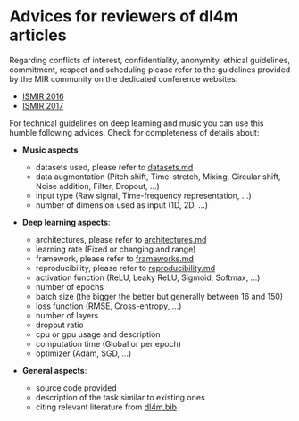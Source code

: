 # Advices for reviewers of dl4m articles

Regarding conflicts of interest, confidentiality, anonymity, ethical guidelines, commitment, respect and scheduling please refer to the guidelines provided by the MIR community on the dedicated conference websites:
- [ISMIR 2016](https://wp.nyu.edu/ismir2016/call-for-participation/guidelines-for-reviewers/)  
- [ISMIR 2017](https://ismir2017.smcnus.org/guidelines-for-reviewers/) 
   
For technical guidelines on deep learning and music you can use this humble following advices. 
Check for completeness of details about: 

- **Music aspects**
  - datasets used, please refer to [datasets.md](https://github.com/ybayle/awesome-deep-learning-music/blob/master/datasets.md)
  - data augmentation (Pitch shift, Time-stretch, Mixing, Circular shift, Noise addition, Filter, Dropout, ...)
  - input type (Raw signal, Time-frequency representation, ...)
  - number of dimension used as input (1D, 2D, ...) 

- **Deep learning aspects**:
  - architectures, please refer to [architectures.md](https://github.com/ybayle/awesome-deep-learning-music/blob/master/architectures.md)
  - learning rate (Fixed or changing and range)
  - framework, please refer to [frameworks.md](https://github.com/ybayle/awesome-deep-learning-music/blob/master/frameworks.md)
  - reproducibility, please refer to [reproducibility.md](https://github.com/ybayle/awesome-deep-learning-music/blob/master/reproducibility.md)
  - activation function (ReLU, Leaky ReLU, Sigmoid, Softmax, ...)
  - number of epochs
  - batch size (the bigger the better but generally between 16 and 150)
  - loss function (RMSE, Cross-entropy, ...)
  - number of layers
  - dropout ratio
  - cpu or gpu usage and description
  - computation time (Global or per epoch)
  - optimizer (Adam, SGD, ...)

- **General aspects**:
  - source code provided
  - description of the task similar to existing ones
  - citing relevant literature from [dl4m.bib](https://github.com/ybayle/awesome-deep-learning-music/blob/master/dl4m.bib)
